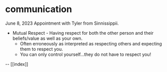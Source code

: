 # communication

June 8, 2023 Appointment with Tyler from Sinnissippii.
* Mutual Respect - Having respect for both the other person and their beliefs/value as well as your own. 
  * Often erroneously as interpreted as respecting others and expecting them to respect you.
  * You can only control yourself...they do not have to respect you!

-- [[index]]